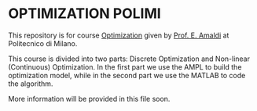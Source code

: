 # OPTIMIZATION POLIMI #

This repository is for course [Optimization](https://www11.ceda.polimi.it/schedaincarico/schedaincarico/controller/scheda_pubblica/SchedaPublic.do?&evn_default=evento&c_classe=668189&__pj0=0&__pj1=8a1593fab2d7b4d253ceec15d3e4cd7c) given by [Prof. E. Amaldi](http://home.deib.polimi.it/amaldi/) at Politecnico di Milano.

This course is divided into two parts: Discrete Optimization and Non-linear (Continuous) Optimization. In the first part we use the AMPL to build the optimization model, while in the second part we use the MATLAB to code the algorithm.

More information will be provided in this file soon.
